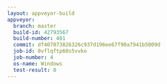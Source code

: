 ```yaml
---
layout: appveyor-build
appveyor:
  branch: master
  build-id: 42793567
  build-number: 401
  commit: df407073826326c937d196ee67f90a7941b5009d
  job-id: 0vflqftp60s5vvko
  job-number: 4
  os-name: Windows
  test-result: 0
---
```

